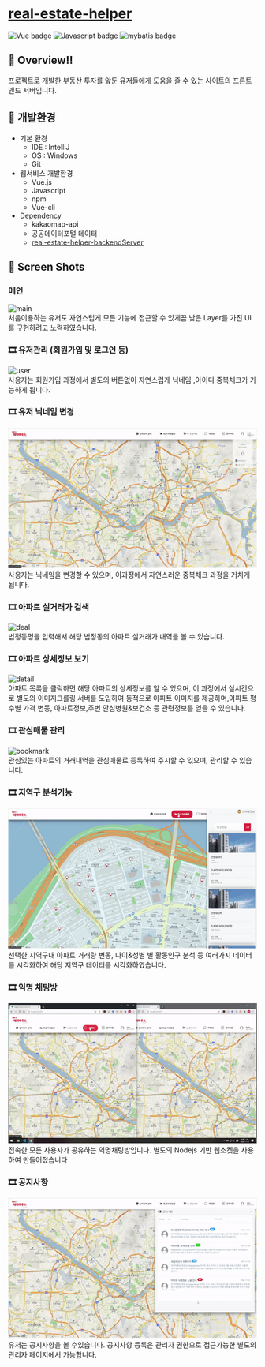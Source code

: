 


# [real-estate-helper](https://github.com/jaehyunup/realestate-helper-backendServer)

![Vue badge](https://img.shields.io/badge/Vue.js-2-brightgreen.svg)
![Javascript badge](https://img.shields.io/badge/Javascript-current-green.svg)
![mybatis badge](https://img.shields.io/badge/mybatis-2.3.1(springbootstarter)-green.svg)


## 🎈 Overview!!
프로젝트로 개발한 부동산 투자를 앞둔 유저들에게 도움을 줄 수 있는 사이트의 프론트앤드 서버입니다.



## 🎡 개발환경
- 기본 환경
    - IDE : IntelliJ
    - OS : Windows
    - Git
- 웹서비스 개발환경
    - Vue.js
    - Javascript
    - npm
    - Vue-cli
- Dependency
    - kakaomap-api
    - 공공데이터포털 데이터
    - [real-estate-helper-backendServer](https://github.com/jaehyunup/realestate-helper-backendServer) 


## 📸 Screen Shots  

### 메인   
![main](img/1_home.gif)  
처음이용하는 유저도 자연스럽게 모든 기능에 접근할 수 있게끔 낮은 Layer를 가진 UI를 구현하려고 노력하였습니다.  

### 🎞 유저관리 (회원가입 및 로그인 등)
![user](img/2_user_1.gif)     
사용자는 회원가입 과정에서 별도의 버튼없이 자연스럽게 닉네임 ,아이디 중복체크가 가능하게 됩니다.  

### 🎞 유저 닉네임 변경
![nameChange](img/2_user_nicknamechange.gif)    
사용자는 닉네임을 변경할 수 있으며, 이과정에서 자연스러운 중복체크 과정을 거치게 됩니다.  

### 🎞 아파트 실거래가 검색  
![deal](img/3_deal.gif)   
법정동명을 입력해서 해당 법정동의 아파트 실거래가 내역을 볼 수 있습니다.    

### 🎞 아파트 상세정보 보기        
![detail](img/4_deal_detail.gif)  
아파트 목록을 클릭하면 해당 아파트의 상세정보를 알 수 있으며, 
이 과정에서 실시간으로 별도의 이미지크롤링 서버를 도입하여 
동적으로 아파트 이미지를 제공하며,아파트 평수별 가격 변동, 아파트정보,주변 안심병원&보건소 등 관련정보를 얻을 수 있습니다.  

### 🎞 관심매물 관리  
![bookmark](img/5_attention.gif)  
관심있는 아파트의 거래내역을 관심매물로 등록하여 주시할 수 있으며, 관리할 수 있습니다.  

### 🎞 지역구 분석기능  
![report](img/6_report.gif)  
선택한 지역구내 아파트 거래량 변동, 나이&성별 별 활동인구 분석 등 여러가지 데이터를 시각화하여
해당 지역구 데이터를 시각화하였습니다.  

### 🎞 익명 채팅방
![chat](img/7_chat.gif)  
접속한 모든 사용자가 공유하는 익명채팅방입니다. 별도의 Nodejs 기반 웹소켓을 사용하여 만들어졌습니다

### 🎞 공지사항
![notice](img/8_notice.gif)  
유저는 공지사항을 볼 수있습니다. 공지사항 등록은 관리자 권한으로 접근가능한 별도의 관리자 페이지에서 가능합니다.





